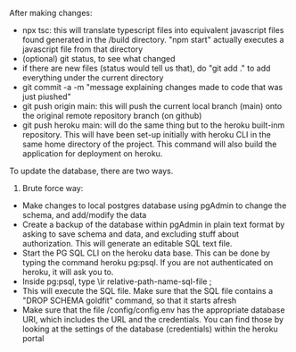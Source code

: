 After making changes:
*  npx tsc: this will translate typescript files into equivalent javascript files found generated in the /build directory. "npm start" actually executes a javascript file from that directory
*   (optional) git status, to see what changed
*   if there are new files (status would tell us that), do "git add ." to add everything under the current directory
*   git commit -a -m "message explaining changes made to code that was just piushed" 
*   git push origin main: this will push the current local branch (main) onto the original remote repository branch (on github)
*   git push heroku main: will do the same thing but to the heroku built-inm repository. This will have been set-up initially with heroku CLI in the same home directory of the project. This command will also build the application for deployment on heroku.

To update the database, there are two ways.
1) Brute force way:
*   Make changes to local postgres database using pgAdmin to change the schema, and add/modify the data
*   Create a backup of the database within pgAdmin in plain text format by asking to save schema and data, and excluding stuff about authorization. This will generate an editable SQL text file.
*   Start the PG SQL CLI on the heroku data base. This can be done by typing the command heroku pg:psql. If you are not authenticated on heroku, it will ask you to.
*   Inside pg:psql, type \ir relative-path-name-sql-file ;
*   This will execute the SQL file. Make sure that the SQL file contains a "DROP SCHEMA goldfit" command, so that it starts afresh
*   Make sure that the file /config/config.env has the appropriate database URI, which includes the URL and the credentials. You can find those by looking at the settings of the database (credentials) within the heroku portal

